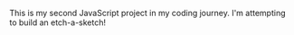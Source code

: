 This is my second JavaScript project in my coding journey.
I'm attempting to build an etch-a-sketch!
